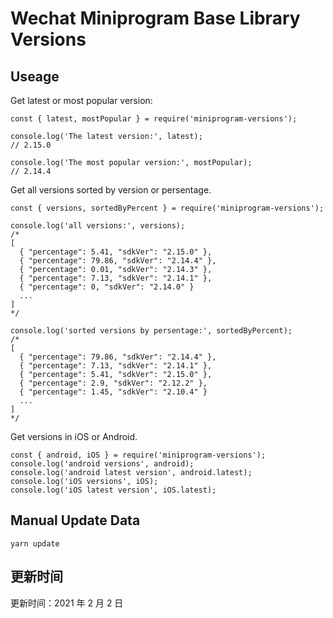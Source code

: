 
# Wechat Miniprogram Base Library Versions

## Useage

Get latest or most popular version:

```;
const { latest, mostPopular } = require('miniprogram-versions');

console.log('The latest version:', latest);
// 2.15.0

console.log('The most popular version:', mostPopular);
// 2.14.4

```

Get all versions sorted by version or persentage.

```
const { versions, sortedByPercent } = require('miniprogram-versions');

console.log('all versions:', versions);
/*
[
  { "percentage": 5.41, "sdkVer": "2.15.0" },
  { "percentage": 79.86, "sdkVer": "2.14.4" },
  { "percentage": 0.01, "sdkVer": "2.14.3" },
  { "percentage": 7.13, "sdkVer": "2.14.1" },
  { "percentage": 0, "sdkVer": "2.14.0" }
  ...
]
*/

console.log('sorted versions by persentage:', sortedByPercent);
/*
[
  { "percentage": 79.86, "sdkVer": "2.14.4" },
  { "percentage": 7.13, "sdkVer": "2.14.1" },
  { "percentage": 5.41, "sdkVer": "2.15.0" },
  { "percentage": 2.9, "sdkVer": "2.12.2" },
  { "percentage": 1.45, "sdkVer": "2.10.4" }
  ...
]
*/
```

Get versions in iOS or Android.

```
const { android, iOS } = require('miniprogram-versions');
console.log('android versions', android);
console.log('android latest version', android.latest);
console.log('iOS versions', iOS);
console.log('iOS latest version', iOS.latest);
```

## Manual Update Data

```
yarn update
```

## 更新时间

更新时间：2021 年 2 月 2 日
